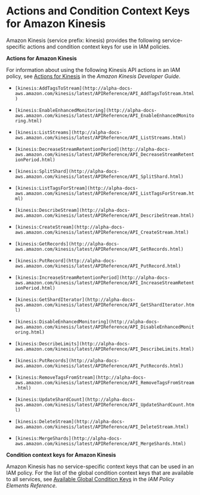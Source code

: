 # Actions and Condition Context Keys for Amazon Kinesis<a name="list_kinesis"></a>

Amazon Kinesis \(service prefix: kinesis\) provides the following service\-specific actions and condition context keys for use in IAM policies\.

**Actions for Amazon Kinesis**

For information about using the following Kinesis API actions in an IAM policy, see [Actions for Kinesis](http://alpha-docs-aws.amazon.com/kinesis/latest/dev/kinesis-using-iam.html#kinesis-using-iam-actions) in the *Amazon Kinesis Developer Guide*\.

+ `[kinesis:AddTagsToStream](http://alpha-docs-aws.amazon.com/kinesis/latest/APIReference/API_AddTagsToStream.html)`

+ `[kinesis:EnableEnhancedMonitoring](http://alpha-docs-aws.amazon.com/kinesis/latest/APIReference/API_EnableEnhancedMonitoring.html)`

+ `[kinesis:ListStreams](http://alpha-docs-aws.amazon.com/kinesis/latest/APIReference/API_ListStreams.html)`

+ `[kinesis:DecreaseStreamRetentionPeriod](http://alpha-docs-aws.amazon.com/kinesis/latest/APIReference/API_DecreaseStreamRetentionPeriod.html)`

+ `[kinesis:SplitShard](http://alpha-docs-aws.amazon.com/kinesis/latest/APIReference/API_SplitShard.html)`

+ `[kinesis:ListTagsForStream](http://alpha-docs-aws.amazon.com/kinesis/latest/APIReference/API_ListTagsForStream.html)`

+ `[kinesis:DescribeStream](http://alpha-docs-aws.amazon.com/kinesis/latest/APIReference/API_DescribeStream.html)`

+ `[kinesis:CreateStream](http://alpha-docs-aws.amazon.com/kinesis/latest/APIReference/API_CreateStream.html)`

+ `[kinesis:GetRecords](http://alpha-docs-aws.amazon.com/kinesis/latest/APIReference/API_GetRecords.html)`

+ `[kinesis:PutRecord](http://alpha-docs-aws.amazon.com/kinesis/latest/APIReference/API_PutRecord.html)`

+ `[kinesis:IncreaseStreamRetentionPeriod](http://alpha-docs-aws.amazon.com/kinesis/latest/APIReference/API_IncreaseStreamRetentionPeriod.html)`

+ `[kinesis:GetShardIterator](http://alpha-docs-aws.amazon.com/kinesis/latest/APIReference/API_GetShardIterator.html)`

+ `[kinesis:DisableEnhancedMonitoring](http://alpha-docs-aws.amazon.com/kinesis/latest/APIReference/API_DisableEnhancedMonitoring.html)`

+ `[kinesis:DescribeLimits](http://alpha-docs-aws.amazon.com/kinesis/latest/APIReference/API_DescribeLimits.html)`

+ `[kinesis:PutRecords](http://alpha-docs-aws.amazon.com/kinesis/latest/APIReference/API_PutRecords.html)`

+ `[kinesis:RemoveTagsFromStream](http://alpha-docs-aws.amazon.com/kinesis/latest/APIReference/API_RemoveTagsFromStream.html)`

+ `[kinesis:UpdateShardCount](http://alpha-docs-aws.amazon.com/kinesis/latest/APIReference/API_UpdateShardCount.html)`

+ `[kinesis:DeleteStream](http://alpha-docs-aws.amazon.com/kinesis/latest/APIReference/API_DeleteStream.html)`

+ `[kinesis:MergeShards](http://alpha-docs-aws.amazon.com/kinesis/latest/APIReference/API_MergeShards.html)`

**Condition context keys for Amazon Kinesis**

Amazon Kinesis has no service\-specific context keys that can be used in an IAM policy\. For the list of the global condition context keys that are available to all services, see [Available Global Condition Keys](reference_policies_condition-keys.md#AvailableKeys) in the *IAM Policy Elements Reference*\.